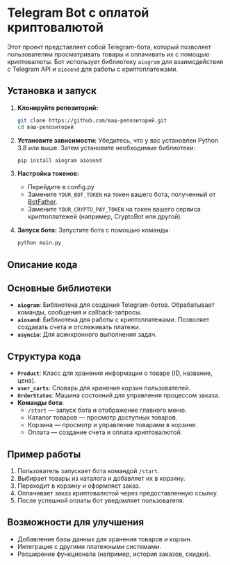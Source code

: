 # Telegram Bot с оплатой криптовалютой

Этот проект представляет собой Telegram-бота, который позволяет пользователям просматривать товары и оплачивать их с помощью криптовалюты. Бот использует библиотеку `aiogram` для взаимодействия с Telegram API и `aiosend` для работы с криптоплатежами.

## Установка и запуск

1. **Клонируйте репозиторий:**
   ```bash
   git clone https://github.com/ваш-репозиторий.git
   cd ваш-репозиторий
2. **Установите зависимости:**
   Убедитесь, что у вас установлен Python 3.8 или выше. Затем установите необходимые библиотеки:
   ```bash
   pip install aiogram aiosend
   ```

3. **Настройка токенов:**
   - Перейдите в config.py
   - Замените `YOUR_BOT_TOKEN` на токен вашего бота, полученный от [BotFather](https://core.telegram.org/bots#botfather).
   - Замените `YOUR_CRYPTO_PAY_TOKEN` на токен вашего сервиса криптоплатежей (например, CryptoBot или другой).

4. **Запуск бота:**
   Запустите бота с помощью команды:
   ```bash
   python main.py
   ```

## Описание кода

## Основные библиотеки
- **`aiogram`**: Библиотека для создания Telegram-ботов. Обрабатывает команды, сообщения и callback-запросы.
- **`aiosend`**: Библиотека для работы с криптоплатежами. Позволяет создавать счета и отслеживать платежи.
- **`asyncio`**: Для асинхронного выполнения задач.

## Структура кода
- **`Product`**: Класс для хранения информации о товаре (ID, название, цена).
- **`user_carts`**: Словарь для хранения корзин пользователей.
- **`OrderStates`**: Машина состояний для управления процессом заказа.
- **Команды бота**:
  - `/start` — запуск бота и отображение главного меню.
  - Каталог товаров — просмотр доступных товаров.
  - Корзина — просмотр и управление товарами в корзине.
  - Оплата — создание счета и оплата криптовалютой.

## Пример работы
1. Пользователь запускает бота командой `/start`.
2. Выбирает товары из каталога и добавляет их в корзину.
3. Переходит в корзину и оформляет заказ.
4. Оплачивает заказ криптовалютой через предоставленную ссылку.
5. После успешной оплаты бот уведомляет пользователя.

## Возможности для улучшения
- Добавление базы данных для хранения товаров и корзин.
- Интеграция с другими платежными системами.
- Расширение функционала (например, история заказов, скидки).
